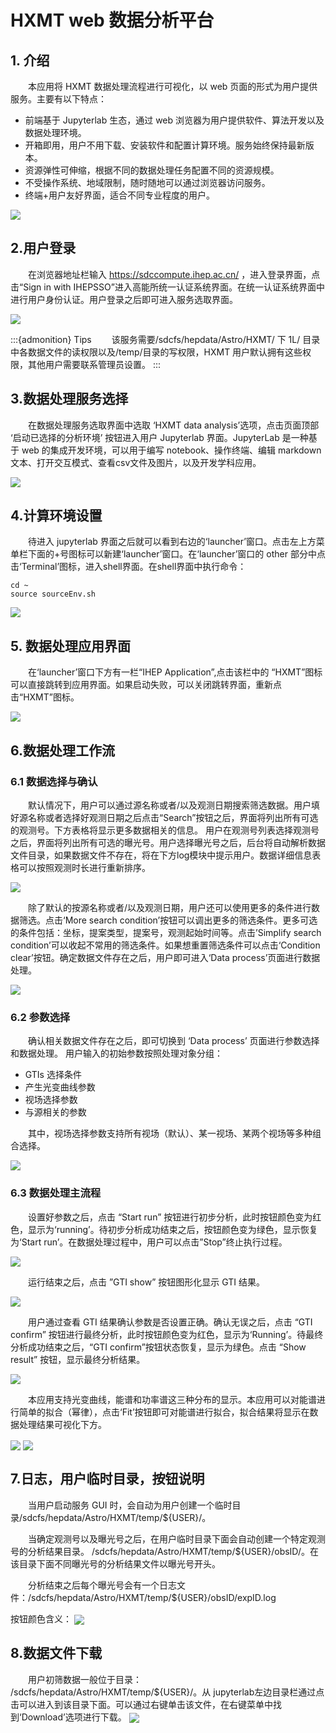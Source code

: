 # HXMT web 数据分析平台

## 1. 介绍

&emsp;&emsp;本应用将 HXMT 数据处理流程进行可视化，以 web 页面的形式为用户提供服务。主要有以下特点：
- 前端基于 Jupyterlab 生态，通过 web 浏览器为用户提供软件、算法开发以及数据处理环境。
- 开箱即用，用户不用下载、安装软件和配置计算环境。服务始终保持最新版本。
- 资源弹性可伸缩，根据不同的数据处理任务配置不同的资源规模。
- 不受操作系统、地域限制，随时随地可以通过浏览器访问服务。
- 终端+用户友好界面，适合不同专业程度的用户。

<img src="../../images/astronomy/workflow.png" align=center />


## 2.用户登录

&emsp;&emsp;在浏览器地址栏输入 https://sdccompute.ihep.ac.cn/ ，进入登录界面，点击“Sign in with IHEPSSO”进入高能所统一认证系统界面。在统一认证系统界面中进行用户身份认证。用户登录之后即可进入服务选取界面。

<img src="../../images/astronomy/login.png" align=center />

:::{admonition} Tips
&emsp;&emsp;该服务需要/sdcfs/hepdata/Astro/HXMT/ 下 1L/ 目录中各数据文件的读权限以及/temp/目录的写权限，HXMT 用户默认拥有这些权限，其他用户需要联系管理员设置。
:::

## 3.数据处理服务选择
&emsp;&emsp;在数据处理服务选取界面中选取 ‘HXMT data analysis’选项，点击页面顶部 ‘启动已选择的分析环境’ 按钮进入用户 Jupyterlab 界面。JupyterLab 是一种基于 web 的集成开发环境，可以用于编写 notebook、操作终端、编辑 markdown 文本、打开交互模式、查看csv文件及图片，以及开发学科应用。

<img src="../../images/astronomy/serviceselection.png" align=center />

## 4.计算环境设置

&emsp;&emsp;待进入 jupyterlab 界面之后就可以看到右边的‘launcher’窗口。点击左上方菜单栏下面的+号图标可以新建‘launcher’窗口。在‘launcher’窗口的 other 部分中点击‘Terminal’图标，进入shell界面。在shell界面中执行命令：
```shell
cd ~
source sourceEnv.sh
```

<img src="../../images/astronomy/envset.png" align=center />

## 5. 数据处理应用界面
&emsp;&emsp;在‘launcher’窗口下方有一栏“IHEP Application”,点击该栏中的 “HXMT”图标可以直接跳转到应用界面。如果启动失败，可以关闭跳转界面，重新点击“HXMT”图标。

<img src="../../images/astronomy/enterUI.png" align=center />

## 6.数据处理工作流

### 6.1 数据选择与确认

&emsp;&emsp;默认情况下，用户可以通过源名称或者/以及观测日期搜索筛选数据。用户填好源名称或者选择好观测日期之后点击“Search”按钮之后，界面将列出所有可选的观测号。下方表格将显示更多数据相关的信息。
用户在观测号列表选择观测号之后，界面将列出所有可选的曝光号。用户选择曝光号之后，后台将自动解析数据文件目录，如果数据文件不存在，将在下方log模块中提示用户。数据详细信息表格可以按照观测时长进行重新排序。

<img src="../../images/astronomy/dataselect1.png" align=center />


&emsp;&emsp;除了默认的按源名称或者/以及观测日期，用户还可以使用更多的条件进行数据筛选。点击‘More search condition’按钮可以调出更多的筛选条件。更多可选的条件包括：坐标，提案类型，提案号，观测起始时间等。点击’Simplify search condition’可以收起不常用的筛选条件。如果想重置筛选条件可以点击‘Condition clear’按钮。确定数据文件存在之后，用户即可进入‘Data process’页面进行数据处理。

<img src="../../images/astronomy/dataselect2.png" align=center />


### 6.2 参数选择

&emsp;&emsp;确认相关数据文件存在之后，即可切换到 ‘Data process’ 页面进行参数选择和数据处理。
用户输入的初始参数按照处理对象分组：
- GTIs 选择条件
- 产生光变曲线参数
- 视场选择参数
- 与源相关的参数

&emsp;&emsp;其中，视场选择参数支持所有视场（默认）、某一视场、某两个视场等多种组合选择。

<img src="../../images/astronomy/parameterset.png" align=center />

### 6.3 数据处理主流程

&emsp;&emsp;设置好参数之后，点击 “Start run” 按钮进行初步分析，此时按钮颜色变为红色，显示为‘running’。待初步分析成功结束之后，按钮颜色变为绿色，显示恢复为‘Start run’。在数据处理过程中，用户可以点击”Stop”终止执行过程。

<img src="../../images/astronomy/mainprocess.png" align=center />

&emsp;&emsp;运行结束之后，点击 ”GTI show” 按钮图形化显示 GTI 结果。

<img src="../../images/astronomy/gtishow.png" align=center />

&emsp;&emsp;用户通过查看 GTI 结果确认参数是否设置正确。确认无误之后，点击 “GTI confirm” 按钮进行最终分析，此时按钮颜色变为红色，显示为‘Running’。待最终分析成功结束之后，“GTI confirm”按钮状态恢复，显示为绿色。点击 “Show result” 按钮，显示最终分析结果。

<img src="../../images/astronomy/gticomfirm.png" align=center />

&emsp;&emsp;本应用支持光变曲线，能谱和功率谱这三种分布的显示。本应用可以对能谱进行简单的拟合（幂律），点击‘Fit’按钮即可对能谱进行拟合，拟合结果将显示在数据处理结果可视化下方。

<img src="../../images/astronomy/showresult.png" align=center />

<img src="../../images/astronomy/fitresult.png" align=center />


## 7.日志，用户临时目录，按钮说明

&emsp;&emsp;当用户启动服务 GUI 时，会自动为用户创建一个临时目录/sdcfs/hepdata/Astro/HXMT/temp/${USER}/。

&emsp;&emsp;当确定观测号以及曝光号之后，在用户临时目录下面会自动创建一个特定观测号的分析结果目录。 /sdcfs/hepdata/Astro/HXMT/temp/${USER}/obsID/。在该目录下面不同曝光号的分析结果文件以曝光号开头。

&emsp;&emsp;分析结束之后每个曝光号会有一个日志文件：/sdcfs/hepdata/Astro/HXMT/temp/${USER}/obsID/expID.log

按钮颜色含义：
<img src="../../images/astronomy/button.png" align=center />

## 8.数据文件下载

&emsp;&emsp;用户初筛数据一般位于目录： /sdcfs/hepdata/Astro/HXMT/temp/${USER}/。从 jupyterlab左边目录栏通过点击可以进入到该目录下面。可以通过右键单击该文件，在右键菜单中找到‘Download’选项进行下载。
<img src="../../images/astronomy/downloadData.png" align=center />


